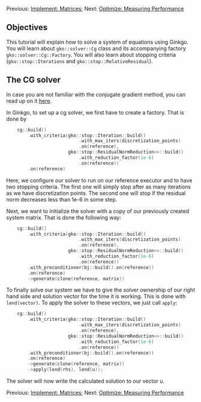 Previous: [Implement: Matrices](./Tutorial-2:-Implement:-Matrices); Next: [Optimize: Measuring Performance](./Tutorial-4:-Optimize:-Measuring-Performance)

Objectives
----------

This tutorial will explain how to solve a system of equations using Ginkgo. You will learn about `gko::solver::Cg` class and its accompanying factory `gko::solver::Cg::Factory`. You will also learn about stopping criteria (`gko::stop::Iterations` and `gko::stop::RelativeResidual`).

The CG solver
-------------

In case you are not familiar with the conjugate gradient method, you can read up on it [here](https://en.wikipedia.org/wiki/Conjugate_gradient_method).

In Ginkgo, to set up a cg solver, we first have to create a factory. That is done by 

```c++
    cg::build()
        .with_criteria(gko::stop::Iteration::build()
                           .with_max_iters(discretization_points)
                           .on(reference),
                       gko::stop::ResidualNormReduction<>::build()
                           .with_reduction_factor(1e-6)
                           .on(reference))
        .on(reference)
```

Here, we configure our solver to run on our reference executor and to have two stopping criteria.
The first one will simply stop after as many iterations as we have discretization points. The second one will stop if the residual norm decreases less than 1e-6 in some step.

Next, we want to initialize the solver with a copy of our previously created system matrix. That is done the following way:

```c++
    cg::build()
        .with_criteria(gko::stop::Iteration::build()
                           .with_max_iters(discretization_points)
                           .on(reference),
                       gko::stop::ResidualNormReduction<>::build()
                           .with_reduction_factor(1e-6)
                           .on(reference))
        .with_preconditioner(bj::build().on(reference))
        .on(reference)
        ->generate(clone(reference, matrix))
```

To finally solve our system we have to give the solver ownership of our right hand side and solution vector for the time it is working. This is done with `lend(vector)`. To apply the solver to these vectors, we just call `apply`:

```c++
    cg::build()
        .with_criteria(gko::stop::Iteration::build()
                           .with_max_iters(discretization_points)
                           .on(reference),
                       gko::stop::ResidualNormReduction<>::build()
                           .with_reduction_factor(1e-6)
                           .on(reference))
        .with_preconditioner(bj::build().on(reference))
        .on(reference)
        ->generate(clone(reference, matrix))
        ->apply(lend(rhs), lend(u));
```

The solver will now write the calculated solution to our vector u.

Previous: [Implement: Matrices](./Tutorial-2:-Implement:-Matrices); Next: [Optimize: Measuring Performance](./Tutorial-4:-Optimize:-Measuring-Performance)
